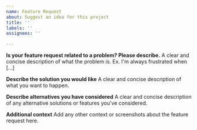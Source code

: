 ```yaml
---
name: Feature Request
about: Suggest an idea for this project
title: ''
labels: ''
assignees: ''

---
```


**Is your feature request related to a problem? Please describe.**
A clear and concise description of what the problem is. Ex. I'm always frustrated when [...]

**Describe the solution you would like**
A clear and concise description of what you want to happen.

**Describe alternatives you have considered**
A clear and concise description of any alternative solutions or features you've considered.

**Additional context**
Add any other context or screenshots about the feature request here.
